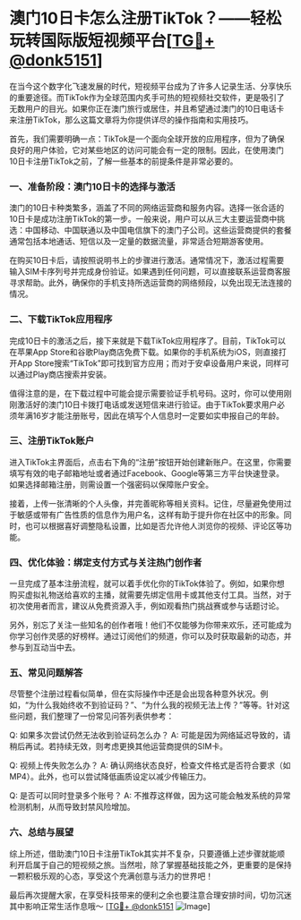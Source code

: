 # 澳门10日卡怎么注册TikTok？——轻松玩转国际版短视频平台[[TG💪+ @donk5151](https://t.me/s/donk5151)]

在当今这个数字化飞速发展的时代，短视频平台成为了许多人记录生活、分享快乐的重要途径。而TikTok作为全球范围内炙手可热的短视频社交软件，更是吸引了无数用户的目光。如果你正在澳门旅行或居住，并且希望通过澳门的10日电话卡来注册TikTok，那么这篇文章将为你提供详尽的操作指南和实用技巧。

首先，我们需要明确一点：TikTok是一个面向全球开放的应用程序，但为了确保良好的用户体验，它对某些地区的访问可能会有一定的限制。因此，在使用澳门10日卡注册TikTok之前，了解一些基本的前提条件是非常必要的。

### 一、准备阶段：澳门10日卡的选择与激活

澳门的10日卡种类繁多，涵盖了不同的网络运营商和服务内容。选择一张合适的10日卡是成功注册TikTok的第一步。一般来说，用户可以从三大主要运营商中挑选：中国移动、中国联通以及中国电信旗下的澳门子公司。这些运营商提供的套餐通常包括本地通话、短信以及一定量的数据流量，非常适合短期游客使用。

在购买10日卡后，请按照说明书上的步骤进行激活。通常情况下，激活过程需要输入SIM卡序列号并完成身份验证。如果遇到任何问题，可以直接联系运营商客服寻求帮助。此外，确保你的手机支持所选运营商的网络频段，以免出现无法连接的情况。

### 二、下载TikTok应用程序

完成10日卡的激活之后，接下来就是下载TikTok应用程序了。目前，TikTok可以在苹果App Store和谷歌Play商店免费下载。如果你的手机系统为iOS，则直接打开App Store搜索“TikTok”即可找到官方应用；而对于安卓设备用户来说，同样可以通过Play商店搜索并安装。

值得注意的是，在下载过程中可能会提示需要验证手机号码。这时，你可以使用刚刚激活好的澳门10日卡拨打电话或发送短信来进行验证。由于TikTok要求用户必须年满16岁才能注册账号，因此在填写个人信息时一定要如实申报自己的年龄。

### 三、注册TikTok账户

进入TikTok主界面后，点击右下角的“注册”按钮开始创建新账户。在这里，你需要填写有效的电子邮箱地址或者通过Facebook、Google等第三方平台快速登录。如果选择邮箱注册，则需设置一个强密码以保障账户安全。

接着，上传一张清晰的个人头像，并完善昵称等相关资料。记住，尽量避免使用过于敏感或带有广告性质的信息作为用户名，这样有助于提升你在社区中的形象。同时，也可以根据喜好调整隐私设置，比如是否允许他人浏览你的视频、评论区等功能。

### 四、优化体验：绑定支付方式与关注热门创作者

一旦完成了基本注册流程，就可以着手优化你的TikTok体验了。例如，如果你想购买虚拟礼物送给喜欢的主播，就需要先绑定信用卡或其他支付工具。当然，对于初次使用者而言，建议从免费资源入手，例如观看热门挑战赛或参与话题讨论。

另外，别忘了关注一些知名的创作者哦！他们不仅能够为你带来欢乐，还可能成为你学习创作灵感的好榜样。通过订阅他们的频道，你可以及时获取最新的动态，并参与到互动当中去。

### 五、常见问题解答

尽管整个注册过程看似简单，但在实际操作中还是会出现各种意外状况。例如，“为什么我始终收不到验证码？”、“为什么我的视频无法上传？”等等。针对这些问题，我们整理了一份常见问答列表供参考：

Q: 如果多次尝试仍然无法收到验证码怎么办？
A: 可能是因为网络延迟导致的，请稍后再试。若持续无效，则考虑更换其他运营商提供的SIM卡。

Q: 视频上传失败怎么办？
A: 确认网络状态良好，检查文件格式是否符合要求（如MP4）。此外，也可以尝试降低画质设定以减少传输压力。

Q: 是否可以同时登录多个账号？
A: 不推荐这样做，因为这可能会触发系统的异常检测机制，从而导致封禁风险增加。

### 六、总结与展望

综上所述，借助澳门10日卡注册TikTok其实并不复杂，只要遵循上述步骤就能顺利开启属于自己的短视频之旅。当然啦，除了掌握基础技能之外，更重要的是保持一颗积极乐观的心态，享受这个充满创意与活力的世界吧！

最后再次提醒大家，在享受科技带来的便利之余也要注意合理安排时间，切勿沉迷其中影响正常生活作息哦～ [[TG💪+ @donk5151](https://t.me/s/donk5151) ![Image](https://i.postimg.cc/rwNCRYN7/Snipaste-2025-04-30-17-27-05.png)]